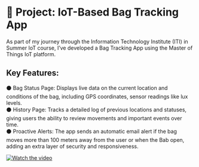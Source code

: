 # 🔧 Project: IoT-Based Bag Tracking App 

As part of my journey through the Information Technology Institute (ITI) in Summer IoT course, I’ve developed a Bag Tracking App using the Master of Things IoT platform.  

## Key Features:
⚫ Bag Status Page: Displays live data on the current location and conditions of the bag, including GPS coordinates, sensor readings like lux levels.  
⚫ History Page: Tracks a detailed log of previous locations and statuses, giving users the ability to review movements and important events over time.  
⚫ Proactive Alerts: The app sends an automatic email alert if the bag moves more than 100 meters away from the user or when the Bab open, adding an extra layer of security and responsiveness.  

[![Watch the video](https://github.com/user-attachments/assets/156a5e4c-05a0-4a98-aedf-8ea96abff2f2)]([https://www.youtube.com/watch?v=VIDEO_ID](https://github.com/ms-ferhat/Bag-Tracking/blob/main/Bag_Tracking.mp4))


 
